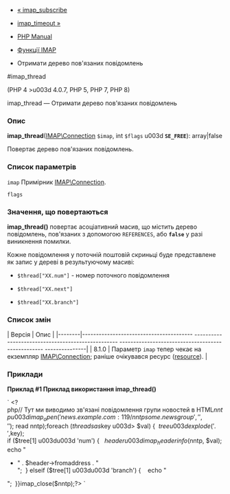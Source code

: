- [« imap_subscribe](function.imap-subscribe.md)
- [imap_timeout »](function.imap-timeout.md)

- [PHP Manual](index.md)
- [Функції IMAP](ref.imap.md)
- Отримати дерево пов'язаних повідомлень

#imap_thread

(PHP 4 \>u003d 4.0.7, PHP 5, PHP 7, PHP 8)

imap_thread — Отримати дерево пов'язаних повідомлень

### Опис

**imap_thread**([IMAP\Connection](class.imap-connection.md) `$imap`,
int `$flags` u003d **`SE_FREE`**): array\|false

Повертає дерево пов'язаних повідомлень.

### Список параметрів

`imap`
Примірник [IMAP\Connection](class.imap-connection.md).

`flags`

### Значення, що повертаються

**imap_thread()** повертає асоціативний масив, що містить дерево
повідомлень, пов'язаних з допомогою `REFERENCES`, або **`false`** у разі
виникнення помилки.

Кожне повідомлення у поточній поштовій скриньці буде представлене як запис
у дереві в результуючому масиві:

- `$thread["XX.num"]` - номер поточного повідомлення

- `$thread["XX.next"]`

- `$thread["XX.branch"]`

### Список змін

| Версія | Опис |
|--------|---------------------------------------- -------------------------------------------------- -------------------------------------------------- ---------------|
| 8.1.0 | Параметр `imap` тепер чекає на екземпляр [IMAP\Connection](class.imap-connection.md); раніше очікувався ресурс ([resource](language.types.resource.md)). |

### Приклади

**Приклад #1 Приклад використання **imap_thread()****

` <?php// Тут ми виводимо зв'язані повідомлення групи новостей в HTML$nntp u003d imap_open('{news.example.com:119/nntp}some.newsgroup', '', '');$ read nntp);foreach ($threads as $key u003d> $val) {  $tree u003d explode('.', $key); if ($tree[1] u003du003d 'num') {   $header u003d imap_headerinfo($nntp, $val); echo "<ul>
<li>" . $header->fromaddress . "
";  } elseif ($tree[1] u003du003d 'branch') {    echo " </li>
</ul>
";  }}imap_close($nntp);?> `
